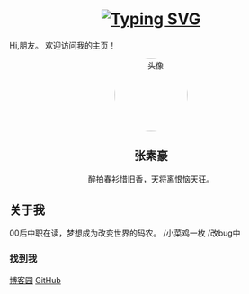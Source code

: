 <h1 align="center">
<a href="https://git.io/typing-svg"><img src="https://readme-typing-svg.demolab.com?font=Fira+Code&pause=1000&center=%E7%9C%9F&vCenter=%E7%9C%9F&repeat=%E5%81%87&width=435&lines=System.out.print(%22Hello+World!%22);%E4%BD%A0%E5%A5%BD+%E4%B8%96%E7%95%8C%EF%BC%81" alt="Typing SVG" /></a>
</h1>

Hi,朋友。
欢迎访问我的主页！

<div class="top" style="text-align: center;">
    <img style="width: 130px; height: 130px; border-radius: 50%;" src="http://q2.qlogo.cn/headimg_dl?dst_uin=2544728048&spec=100" alt="头像">
    <h2 style="font-size: 20px;">张素豪</h2>
    醉拍春衫惜旧香，天将离恨恼天狂。
</div>


## 关于我
00后中职在读，梦想成为改变世界的码农。
/小菜鸡一枚
/改bug中

### 找到我
[博客园](https://www.cnblogs.com/zsuh) [GitHub](https://github.com/zsuh)
